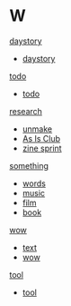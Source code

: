 # W

[daystory]()

  * [daystory](daystory.md)

[todo]()

  * [todo](todo.md)

[research]()

  * [unmake](unmakelab.md)
  * [As Is Club](asisclub.md)
  * [zine sprint](zine-collab.md)

[something]()

  * [words](words.md)
  * [music](music.md)
  * [film](film.md)
  * [book](book.md)


[wow]()
  
  * [text](text.md)
  * [wow](wow.md)

[tool]()

  * [tool](tool.md)

  

